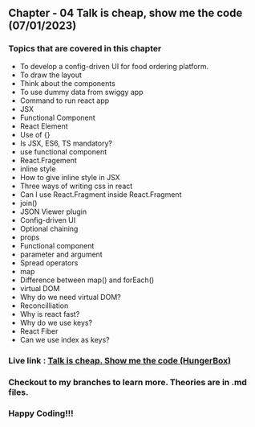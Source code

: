 ## Chapter - 04 Talk is cheap, show me the code (07/01/2023)
### Topics that are covered in this chapter
* To develop a config-driven UI for food ordering platform. 
* To draw the layout 
* Think about the components
* To use dummy data from swiggy app
* Command to run react app
* JSX
* Functional Component
* React Element
* Use of {}
* Is JSX, ES6, TS mandatory?
* use functional component
* React.Fragement
* inline style
* How to give inline style in JSX
* Three ways of writing css in react
* Can I use React.Fragment inside React.Fragment
* join()
* JSON Viewer plugin
* Config-driven UI
* Optional chaining
* props
* Functional component
* parameter and argument
* Spread operators
* map
* Difference between map() and forEach()
* virtual DOM
* Why do we need virtual DOM?
* Reconcilliation
* Why is react fast?
* Why do we use keys?
* React Fiber
* Can we use index as keys?

### Live link : [Talk is cheap. Show me the code (HungerBox)](https://chapter-04-hunger-box-app.netlify.app/)

### Checkout to my branches to learn more. Theories are in .md files.

### Happy Coding!!!